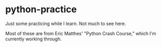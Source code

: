 # python-practice
Just some practicing while I learn. Not much to see here.

Most of these are from Eric Matthes' "Python Crash Course," which I'm currently working through.
